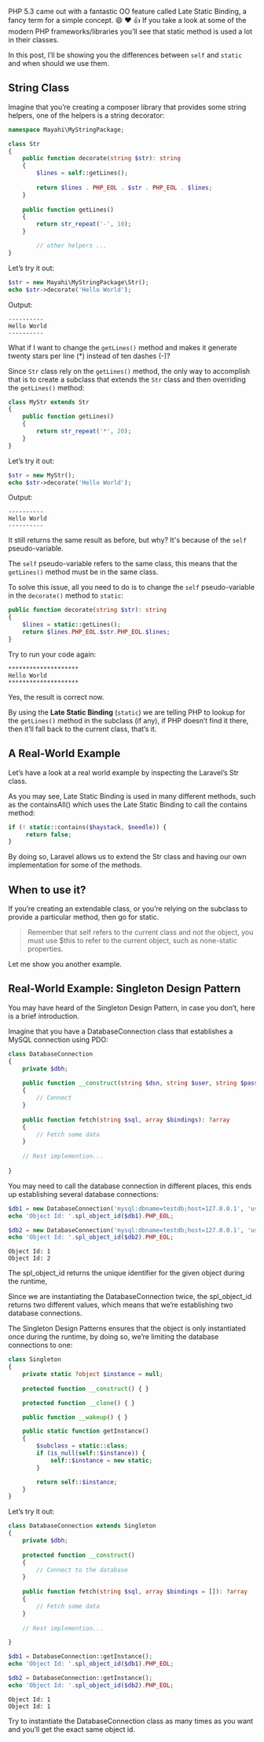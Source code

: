 PHP 5.3 came out with a fantastic OO feature called Late Static Binding, a fancy term for a simple concept.
:smile: :heart: :thumbsup:
If you take a look at some of the modern PHP frameworks/libraries you’ll see that static method is used a lot in their classes.

In this post, I’ll be showing you the differences between `self` and `static` and when should we use them.

## String Class

Imagine that you’re creating a composer library that provides some string helpers, one of the helpers is a string decorator:

```php
namespace Mayahi\MyStringPackage;

class Str
{
    public function decorate(string $str): string
    {
        $lines = self::getLines();
        
        return $lines . PHP_EOL . $str . PHP_EOL . $lines;
    }
        
    public function getLines()
    {
        return str_repeat('-', 10);
    }

        // other helpers ...
}
```

Let’s try it out:

```php
$str = new Mayahi\MyStringPackage\Str();
echo $str->decorate('Hello World');
```

Output:

```
----------
Hello World
----------
```

What if I want to change the `getLines()` method and makes it generate twenty stars per line (*) instead of ten dashes (-)?

Since `Str` class rely on the `getLines()` method, the only way to accomplish that is to create a subclass that extends the `Str` class and then overriding the `getLines()` method:

```php
class MyStr extends Str
{
    public function getLines()
    {
        return str_repeat('*', 20);
    }
}
```

Let’s try it out:

```php
$str = new MyStr();
echo $str->decorate('Hello World');
```

Output:

```text
----------
Hello World
----------
```

It still returns the same result as before, but why? It's because of the `self` pseudo-variable.

The `self` pseudo-variable refers to the same class, this means that the `getLines()` method must be in the same class.

To solve this issue, all you need to do is to change the `self` pseudo-variable in the `decorate()` method to `static`:

```php
public function decorate(string $str): string
{
    $lines = static::getLines();
    return $lines.PHP_EOL.$str.PHP_EOL.$lines;
}
```

Try to run your code again:

```text
********************
Hello World
********************
```

Yes, the result is correct now.

By using the **Late Static Binding** (`static`) we are telling PHP to lookup for the `getLines()` method in the subclass (if any), if PHP doesn’t find it there, then it’ll fall back to the current class, that’s it.

## A Real-World Example

Let’s have a look at a real world example by inspecting the Laravel’s Str class.

As you may see, Late Static Binding is used in many different methods, such as the containsAll() which uses the Late Static Binding to call the contains method:

```php
if (! static::contains($haystack, $needle)) {
     return false;
}
```

By doing so, Laravel allows us to extend the Str class and having our own implementation for some of the methods.

## When to use it?

If you’re creating an extendable class, or you’re relying on the subclass to provide a particular method, then go for static.

> Remember that self refers to the current class and not the object, you must use $this to refer to the current object, such as none-static properties.

Let me show you another example.

## Real-World Example: Singleton Design Pattern

You may have heard of the Singleton Design Pattern, in case you don’t, here is a brief introduction.

Imagine that you have a DatabaseConnection class that establishes a MySQL connection using PDO:


```php
class DatabaseConnection
{
    private $dbh;
    
    public function __construct(string $dsn, string $user, string $password)
    {
        // Connect
    }
    
    public function fetch(string $sql, array $bindings): ?array
    {
        // Fetch some data
    }
    
    // Rest implemention...
    
}
```

You may need to call the database connection in different places, this ends up establishing several database connections:

```php
$db1 = new DatabaseConnection('mysql:dbname=testdb;host=127.0.0.1', 'user', 'password');
echo 'Object Id: '.spl_object_id($db1).PHP_EOL;

$db2 = new DatabaseConnection('mysql:dbname=testdb;host=127.0.0.1', 'user', 'password');
echo 'Object Id: '.spl_object_id($db2).PHP_EOL;
```

```text
Object Id: 1
Object Id: 2
```

The spl_object_id returns the unique identifier for the given object during the runtime,

Since we are instantiating the DatabaseConnection twice, the spl_object_id returns two different values, which means that we’re establishing two database connections.

The Singleton Design Patterns ensures that the object is only instantiated once during the runtime, by doing so, we’re limiting the database connections to one:

```php
class Singleton
{
    private static ?object $instance = null;
    
    protected function __construct() { }

    protected function __clone() { }

    public function __wakeup() { }

    public static function getInstance()
    {
        $subclass = static::class;
        if (is_null(self::$instance)) {
            self::$instance = new static;
        }

        return self::$instance;
    }
}
```

Let’s try it out:

```php
class DatabaseConnection extends Singleton
{
    private $dbh;
    
    protected function __construct()
    {
        // Connect to the database
    }
    
    public function fetch(string $sql, array $bindings = []): ?array
    {
        // Fetch some data
    }
    
    // Rest implemention...

}

$db1 = DatabaseConnection::getInstance();
echo 'Object Id: '.spl_object_id($db1).PHP_EOL;

$db2 = DatabaseConnection::getInstance();
echo 'Object Id: '.spl_object_id($db2).PHP_EOL;
```

```text
Object Id: 1
Object Id: 1
```

Try to instantiate the DatabaseConnection class as many times as you want and you’ll get the exact same object id.